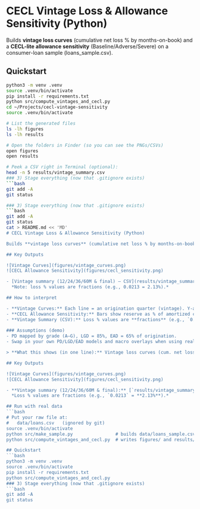 # CECL Vintage Loss & Allowance Sensitivity (Python)

Builds **vintage loss curves** (cumulative net loss % by months-on-book) and a **CECL-lite allowance sensitivity** (Baseline/Adverse/Severe) on a consumer-loan sample (loans_sample.csv).

## Quickstart
```bash
python3 -m venv .venv
source .venv/bin/activate
pip install -r requirements.txt
python src/compute_vintages_and_cecl.py
cd ~/Projects/cecl-vintage-sensitivity
source .venv/bin/activate

# List the generated files
ls -lh figures
ls -lh results

# Open the folders in Finder (so you can see the PNGs/CSVs)
open figures
open results

# Peek a CSV right in Terminal (optional):
head -n 5 results/vintage_summary.csv
### 3) Stage everything (now that .gitignore exists)
```bash
git add -A
git status

### 3) Stage everything (now that .gitignore exists)
```bash
git add -A
git status
cat > README.md << 'MD'
# CECL Vintage Loss & Allowance Sensitivity (Python)

Builds **vintage loss curves** (cumulative net loss % by months-on-book) and a **CECL-lite allowance sensitivity** (Baseline/Adverse/Severe) on a consumer-loan sample (loans_sample.csv).

## Key Outputs

![Vintage Curves](figures/vintage_curves.png)
![CECL Allowance Sensitivity](figures/cecl_sensitivity.png)

- [Vintage summary (12/24/36/60M & final) — CSV](results/vintage_summary.csv)  
  *Note: loss % values are fractions (e.g., 0.0213 = 2.13%).*

## How to interpret

- **Vintage Curves:** Each line = an origination quarter (vintage). Y-axis is cumulative **net** loss as a % of original balance. Check the 12/24/36-month points for early-tenor loss slope; steeper = higher risk.
- **CECL Allowance Sensitivity:** Bars show reserve as % of amortized cost under Baseline/Adverse/Severe scenarios using PD × LGD × EAD.
- **Vintage Summary (CSV):** Loss % values are **fractions** (e.g., `0.0213` = **2.13%**).
  
### Assumptions (demo)
- PD mapped by grade (A–G), LGD = 85%, EAD = 65% of origination.
- Swap in your own PD/LGD/EAD models and macro overlays when using real data.

> **What this shows (in one line):** Vintage loss curves (cum. net loss % by months-on-book) and a CECL-lite reserve sensitivity using PD×LGD×EAD.

## Key Outputs

![Vintage Curves](figures/vintage_curves.png)
![CECL Allowance Sensitivity](figures/cecl_sensitivity.png)

- **Vintage summary (12/24/36/60M & final):** [`results/vintage_summary.csv`](results/vintage_summary.csv)  
  *Loss % values are fractions (e.g., `0.0213` = **2.13%**).*

## Run with real data
```bash
# Put your raw file at:
#   data/loans.csv   (ignored by git)
source .venv/bin/activate
python src/make_sample.py                # builds data/loans_sample.csv
python src/compute_vintages_and_cecl.py  # writes figures/ and results/

## Quickstart
```bash
python3 -m venv .venv
source .venv/bin/activate
pip install -r requirements.txt
python src/compute_vintages_and_cecl.py
### 3) Stage everything (now that .gitignore exists)
```bash
git add -A
git status
